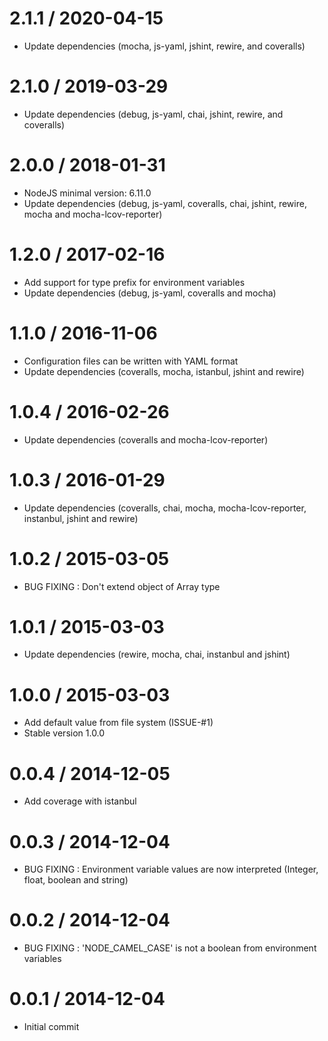2.1.1 / 2020-04-15
==================

  * Update dependencies (mocha, js-yaml, jshint, rewire, and coveralls)

2.1.0 / 2019-03-29
==================

  * Update dependencies (debug, js-yaml, chai, jshint, rewire, and coveralls)

2.0.0 / 2018-01-31
==================

  * NodeJS minimal version: 6.11.0 
  * Update dependencies (debug, js-yaml, coveralls, chai, jshint, rewire, mocha and mocha-lcov-reporter)

1.2.0 / 2017-02-16
==================

  * Add support for type prefix for environment variables 
  * Update dependencies (debug, js-yaml, coveralls and mocha)

1.1.0 / 2016-11-06
==================

  * Configuration files can be written with YAML format
  * Update dependencies (coveralls, mocha, istanbul, jshint and rewire)

1.0.4 / 2016-02-26
==================

  * Update dependencies (coveralls and mocha-lcov-reporter)

1.0.3 / 2016-01-29
==================

  * Update dependencies (coveralls, chai, mocha, mocha-lcov-reporter, instanbul, jshint and rewire)

1.0.2 / 2015-03-05
==================

  * BUG FIXING : Don't extend object of Array type

1.0.1 / 2015-03-03
==================

  * Update dependencies (rewire, mocha, chai, instanbul and jshint)

1.0.0 / 2015-03-03
==================

  * Add default value from file system (ISSUE-#1)
  * Stable version 1.0.0

0.0.4 / 2014-12-05
==================

  * Add coverage with istanbul

0.0.3 / 2014-12-04
==================

  * BUG FIXING : Environment variable values are now interpreted (Integer, float, boolean and string)

0.0.2 / 2014-12-04
==================

  * BUG FIXING : 'NODE_CAMEL_CASE' is not a boolean from environment variables

0.0.1 / 2014-12-04
==================

  * Initial commit
